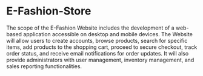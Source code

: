 # E-Fashion-Store
The scope of the E-Fashion Website includes the development of a web-based 
application accessible on desktop and mobile devices. The Website will allow 
users to create accounts, browse products, search for specific items, add 
products to the shopping cart, proceed to secure checkout, track order status, 
and receive email notifications for order updates. It will also provide 
administrators with user management, inventory management, and sales 
reporting functionalities.
